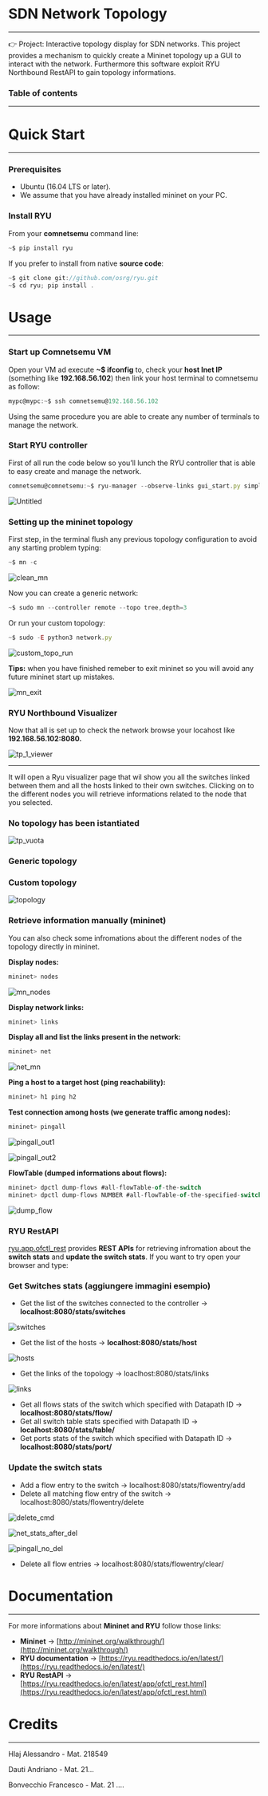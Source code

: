 # SDN Network Topology

---

<aside>
👉 Project:   Interactive topology display for SDN networks. This project provides a mechanism to quickly create a Mininet topology up a GUI to interact with the network. Furthermore this software exploit RYU Northbound RestAPI to gain topology informations.

</aside>

### **Table of contents**

---

# Quick Start

---

### Prerequisites

- Ubuntu (16.04 LTS or later).
- We assume that you have already installed mininet on your PC.

### Install RYU

From your **comnetsemu** command line: 

```jsx
~$ pip install ryu
```

If you prefer to install from native **source code**:  

```jsx
~$ git clone git://github.com/osrg/ryu.git
~$ cd ryu; pip install .
```

# Usage

---

### Start up Comnetsemu VM

Open your VM ad execute **~$ ifconfig** to, check your **host Inet IP**  (something like **192.168.56.102**) then link your host terminal to comnetsemu as follow: 

```jsx
mypc@mypc:~$ ssh comnetsemu@192.168.56.102
```

Using the same procedure you are able to create any number of terminals to manage the network.

### Start RYU controller

First of all run the code below so you’ll lunch the RYU controller that is able to easy create and manage the network.  

```jsx
comnetsemu@comnetsemu:~$ ryu-manager --observe-links gui_start.py simple_switch.py
```

![Untitled](SDN%20Network%20Topology%20e9016259d57445db897d422bf7ba2acd/Untitled.png)

### Setting up the mininet topology

First step, in the terminal flush any previous topology configuration to avoid any starting problem typing:

```jsx
~$ mn -c
```

![clean_mn](https://user-images.githubusercontent.com/86969245/206305011-f9c602c5-53a8-478c-a08f-d4d470acfcea.png)


Now you can create a generic network: 

```jsx
~$ sudo mn --controller remote --topo tree,depth=3
```

Or run your custom topology:  

```jsx
~$ sudo -E python3 network.py
```

![custom_topo_run](https://user-images.githubusercontent.com/86969245/206305155-ed3e9046-0fa4-4fca-a22f-c147d86ed475.png)


**Tips:** when you have finished remeber to exit mininet  so you will avoid any future mininet start up mistakes.

![mn_exit](https://user-images.githubusercontent.com/86969245/206303945-87d92c8e-10ba-4eb2-b7f3-f3668bc2a157.png)

### RYU Northbound Visualizer

Now that all is set up to check the network browse your  locahost like **192.168.56.102:8080.**

![tp_1_viewer](https://user-images.githubusercontent.com/86969245/206303712-d6f9a4dd-2cf9-4d02-8bcc-e0214c1ee4a4.png)


 ****

It will open a Ryu visualizer page that wil show you all the switches linked between them and all the hosts linked to their own switches.  Clicking on to the different nodes you will retrieve informations related to the node that you selected.

### No topology has been istantiated


![tp_vuota](https://user-images.githubusercontent.com/86969245/206303624-b1373de2-b722-49a9-8332-1e0c4dee7a00.png)




### Generic topology

### Custom topology

![topology](https://user-images.githubusercontent.com/86969245/206303535-740e8b18-514f-4fd6-998b-da85b57eab93.png)


### Retrieve information manually (mininet)

You can also check some infromations about the different nodes of the topology directly in mininet.

**Display nodes:**

```jsx
mininet> nodes
```
![mn_nodes](https://user-images.githubusercontent.com/86969245/206305285-863eea24-05bc-4cb5-85ea-517b6e3dcfa1.png)


**Display network links:** 

```jsx
mininet> links 
```


**Display all and list the links present in the network:** 

```jsx
mininet> net
```
![net_mn](https://user-images.githubusercontent.com/86969245/206305383-3a46238a-c6f6-472e-a4b9-9b9ab96b6fd0.png)


**Ping a host to a target host (ping reachability):** 

```jsx
mininet> h1 ping h2
```

**Test connection among hosts (we generate traffic among nodes):** 

```jsx
mininet> pingall
```

![pingall_out1](https://user-images.githubusercontent.com/86969245/206302672-418462f1-049b-4454-b98b-d7eac532b862.png)

![pingall_out2](https://user-images.githubusercontent.com/86969245/206302708-680bc367-b387-42c6-8ae2-87effe15aa5d.png)



**FlowTable (dumped informations about flows):**

```jsx
mininet> dpctl dump-flows #all-flowTable-of-the-switch
mininet> dpctl dump-flows NUMBER #all-flowTable-of-the-specified-switch
```
![dump_flow](https://user-images.githubusercontent.com/86969245/206302864-75c853fd-c315-43a2-af27-5276d0860d33.png)



### RYU RestAPI

[ryu.app.ofctl_rest](https://ryu.readthedocs.io/en/latest/app/ofctl_rest.html) provides **REST APIs** for retrieving infromation about the **switch stats** and  **update the switch stats**.  If  you want to try  open your browser and type: 

### Get Switches stats (aggiungere immagini esempio)

- Get the list of the switches connected to the controller → **localhost:8080/stats/switches**

![switches](https://user-images.githubusercontent.com/86969245/206301900-4e2bcc70-36a6-4f52-a338-df6ddc600500.png)

- Get the list of the  hosts → **localhost:8080/stats/host**

![hosts](https://user-images.githubusercontent.com/86969245/206301606-3c382930-59e2-41e3-99e3-a49985763fee.png)

- Get the links of the topology → loaclhost:8080/stats/links

![links ](https://user-images.githubusercontent.com/86969245/206302046-a7450e48-f5f8-48f2-882b-c39e3d152e86.png)


- Get all flows stats of the switch which specified with Datapath ID → **localhost:8080/stats/flow/<dpid>**
- Get all switch table stats specified with Datapath ID → **localhost:8080/stats/table/<dpid>**
- Get ports stats of the switch which specified with Datapath ID → **localhost:8080/stats/port/<dpid>**

### Update the switch stats

- Add a flow entry to the switch → localhost:8080/stats/flowentry/add
- Delete all matching flow entry of the switch → localhost:8080/stats/flowentry/delete



![delete_cmd](https://user-images.githubusercontent.com/86969245/206302361-13a7edbd-dd9d-4465-b6fa-c2d0e9d82e78.png)


![net_stats_after_del](https://user-images.githubusercontent.com/86969245/206302445-4696582f-0fc8-43c3-a768-f7ec12267917.png)

![pingall_no_del](https://user-images.githubusercontent.com/86969245/206302489-d8ea6ebe-23ae-4c11-a273-fb3398c799ee.png)


- Delete all flow entries  → localhost:8080/stats/flowentry/clear/<dpid>

# Documentation

---

For more informations about **Mininet and RYU** follow those links:

 

- **Mininet** → [http://mininet.org/walkthrough/](http://mininet.org/walkthrough/)
- **RYU documentation** → [https://ryu.readthedocs.io/en/latest/](https://ryu.readthedocs.io/en/latest/)
- **RYU RestAPI** → [https://ryu.readthedocs.io/en/latest/app/ofctl_rest.html](https://ryu.readthedocs.io/en/latest/app/ofctl_rest.html)

# Credits

---

Hlaj Alessandro - Mat. 218549 

Dauti Andriano - Mat. 21…

Bonvecchio Francesco - Mat. 21 ….
